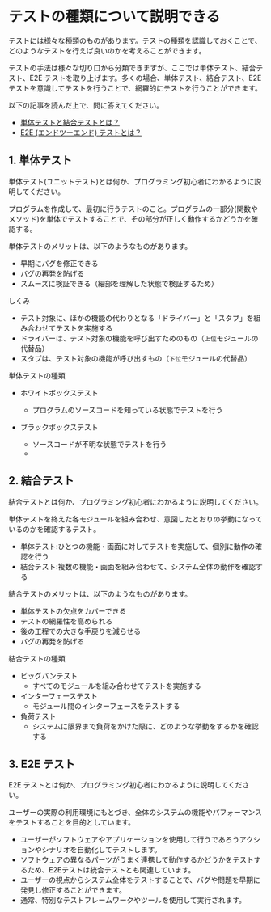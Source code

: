 # テストの種類について説明できる

テストには様々な種類のものがあります。テストの種類を認識しておくことで、どのようなテストを行えば良いのかを考えることができます。

テストの手法は様々な切り口から分類できますが、ここでは単体テスト、結合テスト、E2E テストを取り上げます。多くの場合、単体テスト、結合テスト、E2E テストを意識してテストを行うことで、網羅的にテストを行うことができます。

以下の記事を読んだ上で、問に答えてください。

- [単体テストと結合テストとは？](https://circleci.com/ja/blog/unit-testing-vs-integration-testing/)
- [E2E (エンドツーエンド) テストとは？](https://circleci.com/ja/blog/what-is-end-to-end-testing/)

## 1. 単体テスト

単体テスト(ユニットテスト)とは何か、プログラミング初心者にわかるように説明してください。

プログラムを作成して、最初に行うテストのこと。プログラムの一部分(関数やメソッド)を単体でテストすることで、その部分が正しく動作するかどうかを確認する。

単体テストのメリットは、以下のようなものがあります。
- 早期にバグを修正できる
- バグの再発を防げる
- スムーズに検証できる（細部を理解した状態で検証するため）

しくみ
- テスト対象に、ほかの機能の代わりとなる「ドライバー」と「スタブ」を組み合わせてテストを実施する
- ドライバーは、テスト対象の機能を呼び出すためのもの（`上位`モジュールの代替品）
- スタブは、テスト対象の機能が呼び出すもの（`下位`モジュールの代替品）

単体テストの種類

- ホワイトボックステスト
  - プログラムのソースコードを知っている状態でテストを行う

- ブラックボックステスト
  - ソースコードが不明な状態でテストを行う
  -
## 2. 結合テスト

結合テストとは何か、プログラミング初心者にわかるように説明してください。

単体テストを終えた各モジュールを組み合わせ、意図したとおりの挙動になっているのかを確認するテスト。

- 単体テスト:ひとつの機能・画面に対してテストを実施して、個別に動作の確認を行う
- 結合テスト:複数の機能・画面を組み合わせて、システム全体の動作を確認する

結合テストのメリットは、以下のようなものがあります。

- 単体テストの欠点をカバーできる
- テストの網羅性を高められる
- 後の工程での大きな手戻りを減らせる
- バグの再発を防げる

結合テストの種類

- ビッグバンテスト
  - すべてのモジュールを組み合わせてテストを実施する
- インターフェーステスト
  - モジュール間のインターフェースをテストする
- 負荷テスト
  - システムに限界まで負荷をかけた際に、どのような挙動をするかを確認する

## 3. E2E テスト

E2E テストとは何か、プログラミング初心者にわかるように説明してください。

ユーザーの実際の利用環境にもとづき、全体のシステムの機能やパフォーマンスをテストすることを目的としています。
- ユーザーがソフトウェアやアプリケーションを使用して行うであろうアクションやシナリオを自動化してテストします。
- ソフトウェアの異なるパーツがうまく連携して動作するかどうかをテストするため、E2Eテストは統合テストとも関連しています。
- ユーザーの視点からシステム全体をテストすることで、バグや問題を早期に発見し修正することができます。
- 通常、特別なテストフレームワークやツールを使用して実行されます。
